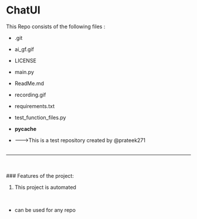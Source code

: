 # ChatUI
This Repo consists of the following files :
- .git
- ai_gf.gif
- LICENSE
- main.py
- ReadMe.md
- recording.gif
- requirements.txt
- test_function_files.py
- __pycache__




- --->This is a test repository created by @prateek271
<br><br>
---
<br><br>###	Features of the project:
<br>
1. This project is automated
<br>


- can be used for any repo